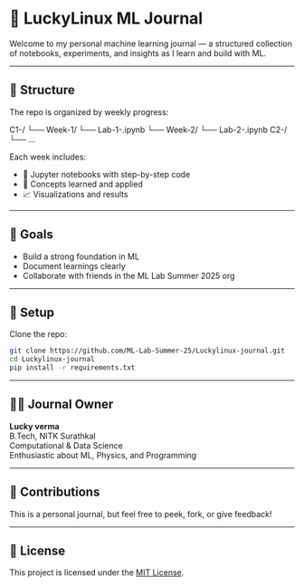 # 📘 LuckyLinux ML Journal

Welcome to my personal machine learning journal — a structured collection of notebooks, experiments, and insights as I learn and build with ML.

---

## 📁 Structure

The repo is organized by weekly progress:

C1-<Course-1-Name>/
└── Week-1/
    └── Lab-1-<Lab-Name>.ipynb
└── Week-2/
    └── Lab-2-<Lab-Name>.ipynb
C2-<Course-2-Name>/
└── ...


Each week includes:
- 📓 Jupyter notebooks with step-by-step code
- 🧠 Concepts learned and applied
- 📈 Visualizations and results

---

## 🚀 Goals

- Build a strong foundation in ML
- Document learnings clearly
- Collaborate with friends in the ML Lab Summer 2025 org

---

## 🔧 Setup

Clone the repo:
```bash
git clone https://github.com/ML-Lab-Summer-25/Luckylinux-journal.git
cd Luckylinux-journal
pip install -r requirements.txt
```
---

## 🧑‍💻 Journal Owner

**Lucky verma**  
B.Tech, NITK Surathkal  
Computational & Data Science  
Enthusiastic about ML, Physics, and Programming

---

## 📮 Contributions

This is a personal journal, but feel free to peek, fork, or give feedback!

---

## 📌 License

This project is licensed under the [MIT License](LICENSE).